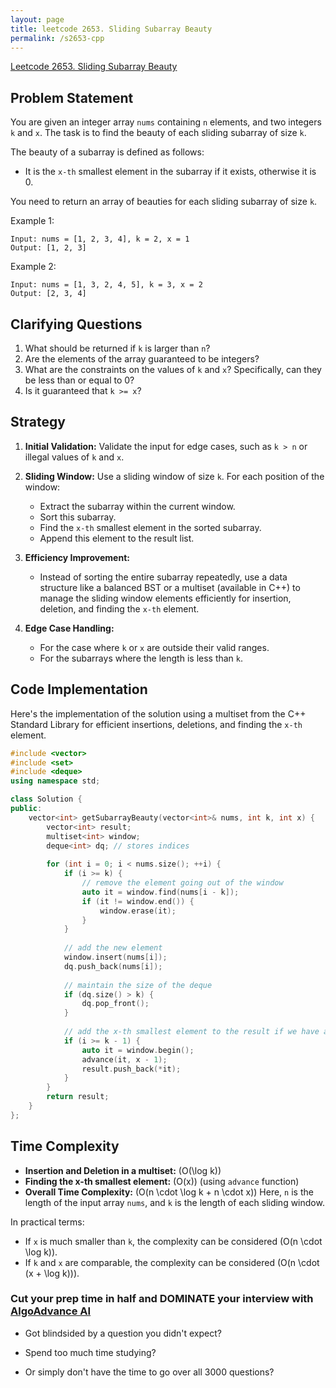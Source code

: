 ```yaml
---
layout: page
title: leetcode 2653. Sliding Subarray Beauty
permalink: /s2653-cpp
---
```

[Leetcode 2653. Sliding Subarray Beauty](https://algoadvance.github.io/algoadvance/l2653)
## Problem Statement
You are given an integer array `nums` containing `n` elements, and two integers `k` and `x`. The task is to find the beauty of each sliding subarray of size `k`.

The beauty of a subarray is defined as follows:
- It is the `x-th` smallest element in the subarray if it exists, otherwise it is 0.

You need to return an array of beauties for each sliding subarray of size `k`.

Example 1:
```
Input: nums = [1, 2, 3, 4], k = 2, x = 1
Output: [1, 2, 3]
```
Example 2:
```
Input: nums = [1, 3, 2, 4, 5], k = 3, x = 2
Output: [2, 3, 4]
```

## Clarifying Questions
1. What should be returned if `k` is larger than `n`?
2. Are the elements of the array guaranteed to be integers?
3. What are the constraints on the values of `k` and `x`? Specifically, can they be less than or equal to 0?
4. Is it guaranteed that `k >= x`?

## Strategy
1. **Initial Validation:**
   Validate the input for edge cases, such as `k > n` or illegal values of `k` and `x`.
   
2. **Sliding Window:**
   Use a sliding window of size `k`. For each position of the window:
   - Extract the subarray within the current window.
   - Sort this subarray.
   - Find the `x-th` smallest element in the sorted subarray.
   - Append this element to the result list.

3. **Efficiency Improvement:**
   - Instead of sorting the entire subarray repeatedly, use a data structure like a balanced BST or a multiset (available in C++) to manage the sliding window elements efficiently for insertion, deletion, and finding the `x-th` element.

4. **Edge Case Handling:**
   - For the case where `k` or `x` are outside their valid ranges.
   - For the subarrays where the length is less than `k`.

## Code Implementation

Here's the implementation of the solution using a multiset from the C++ Standard Library for efficient insertions, deletions, and finding the `x-th` element.

```cpp
#include <vector>
#include <set>
#include <deque>
using namespace std;

class Solution {
public:
    vector<int> getSubarrayBeauty(vector<int>& nums, int k, int x) {
        vector<int> result;
        multiset<int> window;
        deque<int> dq; // stores indices
        
        for (int i = 0; i < nums.size(); ++i) {
            if (i >= k) {
                // remove the element going out of the window
                auto it = window.find(nums[i - k]);
                if (it != window.end()) {
                    window.erase(it);
                }
            }
            
            // add the new element
            window.insert(nums[i]);
            dq.push_back(nums[i]);
            
            // maintain the size of the deque
            if (dq.size() > k) {
                dq.pop_front();
            }
            
            // add the x-th smallest element to the result if we have at least k elements
            if (i >= k - 1) {
                auto it = window.begin();
                advance(it, x - 1);
                result.push_back(*it);
            }
        }
        return result;
    }
};
```

## Time Complexity
- **Insertion and Deletion in a multiset:** \(O(\log k)\)
- **Finding the x-th smallest element:** \(O(x)\) (using `advance` function)
- **Overall Time Complexity:** \(O(n \cdot \log k + n \cdot x)\)
  Here, `n` is the length of the input array `nums`, and `k` is the length of each sliding window.

In practical terms:
- If `x` is much smaller than `k`, the complexity can be considered \(O(n \cdot \log k)\).
- If `k` and `x` are comparable, the complexity can be considered \(O(n \cdot (x + \log k))\).


### Cut your prep time in half and DOMINATE your interview with [AlgoAdvance AI](https://algoAdvance.com)

- Got blindsided by a question you didn't expect?

- Spend too much time studying?

- Or simply don't have the time to go over all 3000 questions?

